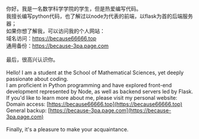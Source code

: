 你好。我是一名数学科学学院的学生，但是热爱编写代码。<br>
我擅长编写python代码，也了解过以node为代表的前端，以flask为首的后端服务器；<br>
如果你想了解我，可以访问我的个人网站：<br>
域名访问：https://because66666.top<br>
通用备份：https://because-3pa.page.com<br>
<br>
最后，很高兴认识你。<br>
<br>
Hello! I am a student at the School of Mathematical Sciences, yet deeply passionate about coding.  <br>
I am proficient in Python programming and have explored front-end development represented by Node, as well as backend servers led by Flask.  <br>
If you'd like to learn more about me, please visit my personal website:  <br>
Domain access: [https://because66666.top](https://because66666.top)  <br>
General backup: [https://because-3pa.page.com](https://because-3pa.page.com)  <br>
<br>
Finally, it's a pleasure to make your acquaintance.<br>
